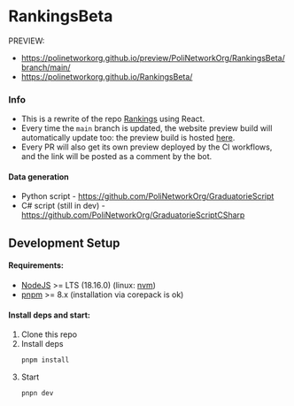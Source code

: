 # RankingsBeta

PREVIEW: 

* https://polinetworkorg.github.io/preview/PoliNetworkOrg/RankingsBeta/branch/main/
* https://polinetworkorg.github.io/RankingsBeta/

### Info

- This is a rewrite of the repo [Rankings](https://github.com/PoliNetworkOrg/Rankings) using React.
- Every time the `main` branch is updated, the website preview build will automatically update too: the preview build is hosted [here](https://PoliNetworkOrg.github.io/preview/PoliNetworkOrg/RankingsBeta/branch/main).  
- Every PR will also get its own preview deployed by the CI workflows, and the link will be posted as a comment by the bot.

#### Data generation
- Python script - https://github.com/PoliNetworkOrg/GraduatorieScript
- C# script (still in dev) - https://github.com/PoliNetworkOrg/GraduatorieScriptCSharp

## Development Setup
#### Requirements:
- [NodeJS](http://nodejs.org/) >= LTS (18.16.0) (linux: [nvm](https://github.com/nvm-sh/nvm))
- [pnpm](https://pnpm.io/installation) >= 8.x (installation via corepack is ok)

#### Install deps and start:
1. Clone this repo
2. Install deps
    ```sh
    pnpm install
    ```
3. Start
    ```sh
    pnpn dev
    ```


 
